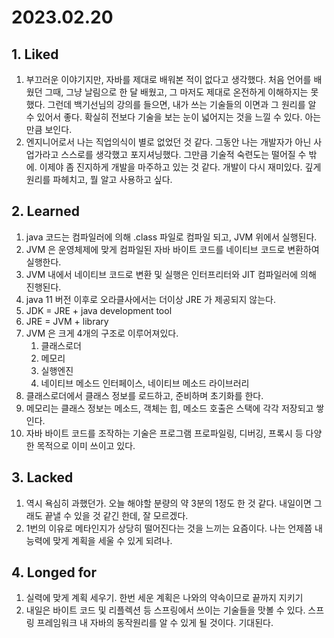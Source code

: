 # 2023.02.20

## 1. Liked&#x20;

1. 부끄러운 이야기지만, 자바를 제대로 배워본 적이 없다고 생각했다. 처음 언어를 배웠던 그때, 그냥 날림으로 한 달 배웠고, 그 마저도 제대로 온전하게 이해하지는 못했다. 그런데 백기선님의 강의를 들으면, 내가 쓰는 기술들의 이면과 그 원리를 알 수 있어서 좋다. 확실히 전보다 기술을 보는 눈이 넓어지는 것을 느낄 수 있다. 아는만큼 보인다.
2. 엔지니어로서 나는 직업의식이 별로 없었던 것 같다. 그동안 나는 개발자가 아닌 사업가라고 스스로를 생각했고 포지셔닝했다. 그만큼 기술적 숙련도는 떨어질 수 밖에. 이제야 좀 진지하게 개발을 마주하고 있는 것 같다. 개발이 다시 재미있다. 깊게 원리를 파헤치고, 뭘 알고 사용하고 싶다.

## 2. Learned&#x20;

1. java 코드는 컴파일러에 의해 .class 파일로 컴파일 되고, JVM 위에서 실행된다.
2. JVM 은 운영체제에 맞게 컴파일된 자바 바이트 코드를 네이티브 코드로 변환하여 실행한다.
3. JVM 내에서 네이티브 코드로 변환 및 실행은 인터프리터와 JIT 컴파일러에 의해 진행된다.
4. java 11 버전 이후로 오라클사에서는 더이상 JRE 가 제공되지 않는다.
5. JDK = JRE + java development tool
6. JRE = JVM + library
7. JVM 은 크게 4개의 구조로 이루어져있다.
   1. 클래스로더
   2. 메모리
   3. 실행엔진
   4. 네이티브 메소드 인터페이스, 네이티브 메소드 라이브러리
8. 클래스로더에서 클래스 정보를 로드하고, 준비하며 초기화를 한다.
9. 메모리는 클래스 정보는 메소드, 객체는 힙, 메소드 호출은 스택에 각각 저장되고 쌓인다.
10. 자바 바이트 코드를 조작하는 기술은 프로그램 프로파일링, 디버깅, 프록시 등 다양한 목적으로 이미 쓰이고 있다.

## 3. Lacked

1. 역시 욕심히 과했던가. 오늘 해야할 분량의 약 3분의 1정도 한 것 같다. 내일이면 그래도 끝낼 수 있을 것 같긴 한데, 잘 모르겠다.
2. 1번의 이유로 메타인지가 상당히 떨어진다는 것을 느끼는 요즘이다. 나는 언제쯤 내 능력에 맞게 계획을 세울 수 있게 되려나.

## 4. Longed for

1. 실력에 맞게 계획 세우기. 한번 세운 계획은 나와의 약속이므로 끝까지 지키기
2. 내일은 바이트 코드 및 리플렉션 등 스프링에서 쓰이는 기술들을 맛볼 수 있다. 스프링 프레임워크 내 자바의 동작원리를 알 수 있게 될 것이다. 기대된다.

&#x20;
